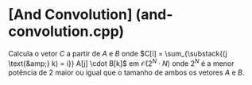 # [And Convolution] (and-convolution.cpp)

Calcula o vetor $C$ a partir de $A$ e $B$ onde $C[i] = \sum_{\substack{(j \text{&amp;} k) = i}} A[j] \cdot B[k]$ em $\mathcal{O}(2^N \cdot N)$
onde $2^N$ é a menor potência de $2$ maior ou igual que o tamanho de ambos os vetores $A$ e $B$.
